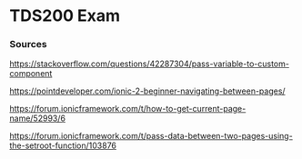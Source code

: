 # TDS200 Exam

### Sources

https://stackoverflow.com/questions/42287304/pass-variable-to-custom-component

https://pointdeveloper.com/ionic-2-beginner-navigating-between-pages/

https://forum.ionicframework.com/t/how-to-get-current-page-name/52993/6

https://forum.ionicframework.com/t/pass-data-between-two-pages-using-the-setroot-function/103876


